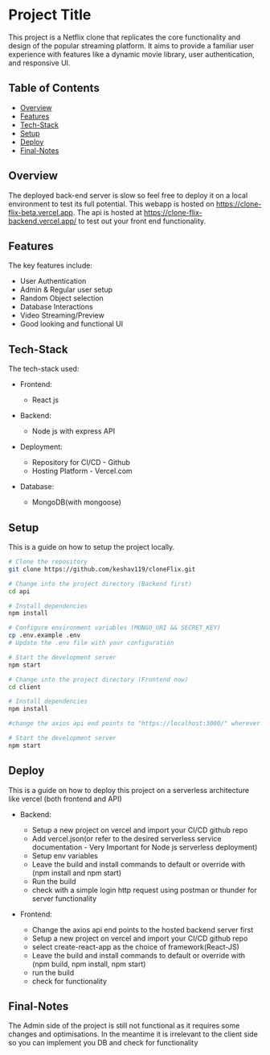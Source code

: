 # Project Title

This project is a Netflix clone that replicates the core functionality and design of the popular streaming platform. It aims to provide a familiar user experience with features like a dynamic movie library, user authentication, and responsive UI. 

## Table of Contents
- [Overview](#overview)
- [Features](#features)
- [Tech-Stack](#tech-stack)
- [Setup](#setup)
- [Deploy](#deploy)
- [Final-Notes](#final-notes)

## Overview

The deployed back-end server is slow so feel free to deploy it on a local environment to test its full potential. This webapp is hosted on https://clone-flix-beta.vercel.app. The api is hosted at https://clone-flix-backend.vercel.app/ to test out your front end functionality. 

## Features

The key features include:

- User Authentication
- Admin & Regular user setup
- Random Object selection
- Database Interactions
- Video Streaming/Preview
- Good looking and functional UI

## Tech-Stack

The tech-stack used:

- Frontend:
  - React js

- Backend:
  - Node js with express API

- Deployment:
  - Repository for CI/CD - Github
  - Hosting Platform - Vercel.com

- Database:
  - MongoDB(with mongoose)

## Setup

This is a guide on how to setup the project locally. 

```bash
# Clone the repository
git clone https://github.com/keshav119/cloneFlix.git

# Change into the project directory (Backend first)
cd api

# Install dependencies
npm install

# Configure environment variables (MONGO_URI && SECRET_KEY)
cp .env.example .env
# Update the .env file with your configuration

# Start the development server
npm start

# Change into the project directory (Frontend now)
cd client

# Install dependencies
npm install

#change the axios api end points to "https://localhost:3000/" wherever required

# Start the development server
npm start
```

## Deploy

This is a guide on how to deploy this project on a serverless architecture like vercel (both frontend and API)

- Backend:
  - Setup a new project on vercel and import your CI/CD github repo
  - Add vercel.json(or refer to the desired serverless service documentation - Very Important for Node js serverless deployment)
  - Setup env variables
  - Leave the build and install commands to default or override with (npm install and npm start)
  - Run the build
  - check with a simple login http request using postman or thunder for server functionality
  
- Frontend:
  - Change the axios api end points to the hosted backend server first
  - Setup a new project on vercel and import your CI/CD github repo
  - select create-react-app as the choice of framework(React-JS)
  - Leave the build and install commands to default or override with (npm build, npm install, npm start)
  - run the build
  - check for functionality

## Final-Notes

The Admin side of the project is still not functional as it requires some changes and optimisations. In the meantime it is irrelevant to the client side so you can implement you DB and check for functionality
